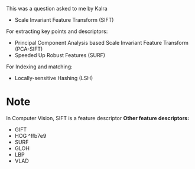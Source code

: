 This was a question asked to me by Kalra

- Scale Invariant Feature Transform (SIFT)

For extracting key points and descriptors:
- Principal Component Analysis based Scale Invariant Feature Transform (PCA-SIFT)
- Speeded Up Robust Features (SURF)

For Indexing and matching:
- Locally-sensitive Hashing (LSH)

# Note
In Computer Vision, SIFT is a feature descriptor
**Other feature descriptors:**
- GIFT
- HOG ^ffb7e9
- SURF
- GLOH
- LBP
- VLAD